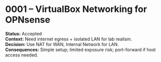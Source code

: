 # 0001 – VirtualBox Networking for OPNsense
**Status:** Accepted  
**Context:** Need internet egress + isolated LAN for lab realism.  
**Decision:** Use NAT for WAN, Internal Network for LAN.  
**Consequences:** Simple setup; limited exposure risk; port-forward if host access needed.

